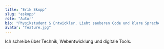 ```yaml
---
title: "Erik Skopp"
slug: "eskopp"
role: "Autor"
bio: "Physikstudent & Entwickler. Liebt sauberen Code und klare Sprache."
avatar: "feature.jpg"
---
```


Ich schreibe über Technik, Webentwicklung und digitale Tools.

